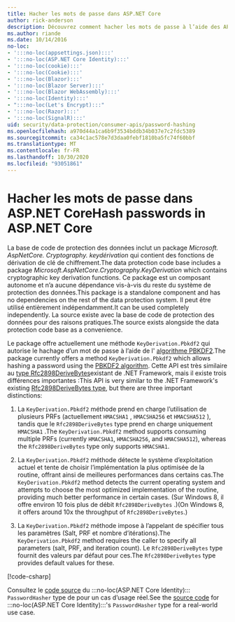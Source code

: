 ```yaml
---
title: Hacher les mots de passe dans ASP.NET Core
author: rick-anderson
description: Découvrez comment hacher les mots de passe à l’aide des API de protection des données ASP.NET Core.
ms.author: riande
ms.date: 10/14/2016
no-loc:
- ':::no-loc(appsettings.json):::'
- ':::no-loc(ASP.NET Core Identity):::'
- ':::no-loc(cookie):::'
- ':::no-loc(Cookie):::'
- ':::no-loc(Blazor):::'
- ':::no-loc(Blazor Server):::'
- ':::no-loc(Blazor WebAssembly):::'
- ':::no-loc(Identity):::'
- ":::no-loc(Let's Encrypt):::"
- ':::no-loc(Razor):::'
- ':::no-loc(SignalR):::'
uid: security/data-protection/consumer-apis/password-hashing
ms.openlocfilehash: a970d44a1ca6b9f3534bddb34b037e7c2fdc5389
ms.sourcegitcommit: ca34c1ac578e7d3daa0febf1810ba5fc74f60bbf
ms.translationtype: MT
ms.contentlocale: fr-FR
ms.lasthandoff: 10/30/2020
ms.locfileid: "93051861"
---
```

# <a name="hash-passwords-in-aspnet-core"></a><span data-ttu-id="12af2-103">Hacher les mots de passe dans ASP.NET Core</span><span class="sxs-lookup"><span data-stu-id="12af2-103">Hash passwords in ASP.NET Core</span></span>

<span data-ttu-id="12af2-104">La base de code de protection des données inclut un package *Microsoft. AspNetCore. Cryptography. keydérivation* qui contient des fonctions de dérivation de clé de chiffrement.</span><span class="sxs-lookup"><span data-stu-id="12af2-104">The data protection code base includes a package *Microsoft.AspNetCore.Cryptography.KeyDerivation* which contains cryptographic key derivation functions.</span></span> <span data-ttu-id="12af2-105">Ce package est un composant autonome et n’a aucune dépendance vis-à-vis du reste du système de protection des données.</span><span class="sxs-lookup"><span data-stu-id="12af2-105">This package is a standalone component and has no dependencies on the rest of the data protection system.</span></span> <span data-ttu-id="12af2-106">Il peut être utilisé entièrement indépendamment.</span><span class="sxs-lookup"><span data-stu-id="12af2-106">It can be used completely independently.</span></span> <span data-ttu-id="12af2-107">La source existe avec la base de code de protection des données pour des raisons pratiques.</span><span class="sxs-lookup"><span data-stu-id="12af2-107">The source exists alongside the data protection code base as a convenience.</span></span>

<span data-ttu-id="12af2-108">Le package offre actuellement une méthode `KeyDerivation.Pbkdf2` qui autorise le hachage d’un mot de passe à l’aide de l' [algorithme PBKDF2](https://tools.ietf.org/html/rfc2898#section-5.2).</span><span class="sxs-lookup"><span data-stu-id="12af2-108">The package currently offers a method `KeyDerivation.Pbkdf2` which allows hashing a password using the [PBKDF2 algorithm](https://tools.ietf.org/html/rfc2898#section-5.2).</span></span> <span data-ttu-id="12af2-109">Cette API est très similaire au [type Rfc2898DeriveBytes](/dotnet/api/system.security.cryptography.rfc2898derivebytes)existant de .NET Framework, mais il existe trois différences importantes :</span><span class="sxs-lookup"><span data-stu-id="12af2-109">This API is very similar to the .NET Framework's existing [Rfc2898DeriveBytes type](/dotnet/api/system.security.cryptography.rfc2898derivebytes), but there are three important distinctions:</span></span>

1. <span data-ttu-id="12af2-110">La `KeyDerivation.Pbkdf2` méthode prend en charge l’utilisation de plusieurs PRFs (actuellement `HMACSHA1` , `HMACSHA256` et `HMACSHA512` ), tandis que le `Rfc2898DeriveBytes` type prend en charge uniquement `HMACSHA1` .</span><span class="sxs-lookup"><span data-stu-id="12af2-110">The `KeyDerivation.Pbkdf2` method supports consuming multiple PRFs (currently `HMACSHA1`, `HMACSHA256`, and `HMACSHA512`), whereas the `Rfc2898DeriveBytes` type only supports `HMACSHA1`.</span></span>

2. <span data-ttu-id="12af2-111">La `KeyDerivation.Pbkdf2` méthode détecte le système d’exploitation actuel et tente de choisir l’implémentation la plus optimisée de la routine, offrant ainsi de meilleures performances dans certains cas.</span><span class="sxs-lookup"><span data-stu-id="12af2-111">The `KeyDerivation.Pbkdf2` method detects the current operating system and attempts to choose the most optimized implementation of the routine, providing much better performance in certain cases.</span></span> <span data-ttu-id="12af2-112">(Sur Windows 8, il offre environ 10 fois plus de débit `Rfc2898DeriveBytes` .)</span><span class="sxs-lookup"><span data-stu-id="12af2-112">(On Windows 8, it offers around 10x the throughput of `Rfc2898DeriveBytes`.)</span></span>

3. <span data-ttu-id="12af2-113">La `KeyDerivation.Pbkdf2` méthode impose à l’appelant de spécifier tous les paramètres (Salt, PRF et nombre d’itérations).</span><span class="sxs-lookup"><span data-stu-id="12af2-113">The `KeyDerivation.Pbkdf2` method requires the caller to specify all parameters (salt, PRF, and iteration count).</span></span> <span data-ttu-id="12af2-114">Le `Rfc2898DeriveBytes` type fournit des valeurs par défaut pour ces.</span><span class="sxs-lookup"><span data-stu-id="12af2-114">The `Rfc2898DeriveBytes` type provides default values for these.</span></span>

[!code-csharp[](password-hashing/samples/passwordhasher.cs)]

<span data-ttu-id="12af2-115">Consultez le [code source](https://github.com/dotnet/AspNetCore/blob/master/src/:::no-loc(Identity):::/Extensions.Core/src/PasswordHasher.cs) du :::no-loc(ASP.NET Core Identity)::: `PasswordHasher` type de pour un cas d’usage réel.</span><span class="sxs-lookup"><span data-stu-id="12af2-115">See the [source code](https://github.com/dotnet/AspNetCore/blob/master/src/:::no-loc(Identity):::/Extensions.Core/src/PasswordHasher.cs) for :::no-loc(ASP.NET Core Identity):::'s `PasswordHasher` type for a real-world use case.</span></span>
